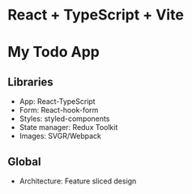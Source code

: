 # React + TypeScript + Vite
# My Todo App

## Libraries

- App: React-TypeScript
- Form: React-hook-form
- Styles: styled-components
- State manager: Redux Toolkit
- Images: SVGR/Webpack

## Global

- Architecture: Feature sliced design